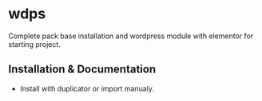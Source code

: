 # wdps
Complete pack base installation and wordpress module with elementor for starting project.

## Installation & Documentation
- Install with duplicator or import manualy.
